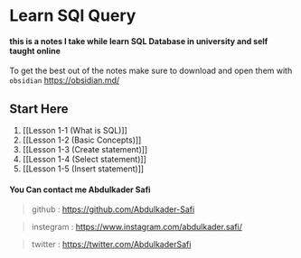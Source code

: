 # Learn SQl Query

#### this is a notes I take while learn SQL Database in university and self taught online 

 To get the best out of the notes make sure to download and open them with `obsidian`
 https://obsidian.md/


## Start Here
1. [[Lesson 1-1 (What is SQL)]]
2. [[Lesson 1-2 (Basic Concepts)]]
3. [[Lesson 1-3 (Create statement)]]
4. [[Lesson 1-4 (Select statement)]]
5. [[Lesson 1-5 (Insert statement)]]



#### You Can contact me Abdulkader Safi
> github : https://github.com/Abdulkader-Safi

> instegram : https://www.instagram.com/abdulkader.safi/

> twitter : https://twitter.com/AbdulkaderSafi
